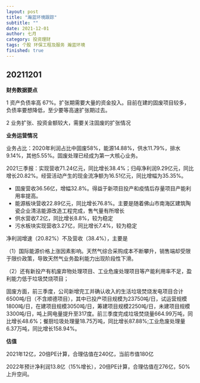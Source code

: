 ```yaml
---
layout: post
title: "瀚蓝环境跟踪"
subtitle: ""
date: 2021-12-01
author: 七月
category: 投资理财
tags: 个股 环保工程及服务 瀚蓝环境
finished: true
---
```


## 20211201

**财务数据要点**

1 资产负债率高 67%。扩张期需要大量的资金投入。目前在建的固废项目较多，负债率要想降低，至少要等高速扩张期过去。

2 业务扩张、投资金额较大，需要关注固废的扩张情况

**业务运营情况**

业务占比：2020年利润占比中固废58%，能源14.88%，供水11.79%，排水9.14%，其他5.55%。固废处理已经成为第一大核心业务。

2021三季报：实现营收71.24亿元，同比增长38.4%；归母净利润9.29亿元，同比增长20.82%。经营活动产生的现金流净额为16.51亿元，同比增幅为35.35%。

* 固废营收36.56亿，增幅32.8%。得益于新项目投产和疫情后存量项目产能利用率提高。
* 能源板块营收22.89亿元，同比增长76.8%。主要是随着佛山市南海区建筑陶瓷企业清洁能源改造工程完成，售气量有所增长
* 供水营收7.2亿，同比增长8.8%，较为稳定
* 污水板块实现营收3.27亿，同比增长7.4%，较为稳定

净利润增速（20.82%）不及营收（38.4%），主要是

（1）国际能源价格上涨因素影响。天然气综合采购成本不断攀升，销售端却受限于限价政策，导致天然气业务盈利能力出现阶段性下滑。

（2）还有新投产有机废弃物处理项目、工业危废处理项目等产能利用率不足，盈利能力低于垃圾焚烧项目；

固废方面，前三季度，公司新增完工并确认收入的生活垃圾焚烧发电项目合计6500吨/日（不含顺德项目），其中已投产项目规模为23750吨/日，试运营规模1800吨/日，在建项目规模3050吨/日，筹建项目规模2250吨/日，未建项目规模3300吨/日，吨上网电量提升至317度。前三季度完成垃圾焚烧量664.99万吨，同比增长48.6%；餐厨垃圾处理量18.75万吨，同比增长87.88%;工业危废处理量6.37万吨，同比增长158.94%。

**估值**

2021年12亿，20倍PE计算，合理估值在240亿，当前市值180亿

2022年预计净利润13.8亿（15%增长），20倍PE计算，合理估值在276亿，50%上升空间。

